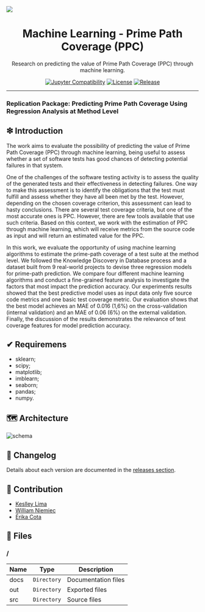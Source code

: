 ![](https://raw.githubusercontent.com/williamniemiec/ml-ppc/master/docs/img/logo/logo.jpg)

<h1 align='center'>Machine Learning - Prime Path Coverage (PPC)</h1>
<p align='center'>Research on predicting the value of Prime Path Coverage (PPC) through machine learning.</p>
<p align="center">
	<a href="https://jupyter-notebook.readthedocs.io/en/stable/"><img src="https://img.shields.io/badge/Jupyter-Notebook-D0008F.svg" alt="Jupyter Compatibility"></a>
	<a href="https://github.com/williamniemiec/ml-ppc/blob/master/LICENSE"><img src="https://img.shields.io/github/license/williamniemiec/ml-ppc" alt="License"></a>
	<a href="https://github.com/williamniemiec/ml-ppc/releases"><img src="https://img.shields.io/github/v/release/williamniemiec/ml-ppc" alt="Release"></a>
</p>
<hr />

### Replication Package: Predicting Prime Path Coverage Using Regression Analysis at Method Level

## ❇ Introduction
The work aims to evaluate the possibility of predicting the value of Prime Path Coverage (PPC) through machine learning, being useful to assess whether a set of software tests has good chances of detecting potential failures in that system. 

One of the challenges of the software testing activity is to assess the quality of the generated tests and their effectiveness in detecting failures. One way to make this assessment is to identify the obligations that the test must fulfill and assess whether they have all been met by the test. However, depending on the chosen coverage criterion, this assessment can lead to hasty conclusions. There are several test coverage criteria, but one of the most accurate ones is PPC. However, there are few tools available that use such criteria. Based on this context, we work with the estimation of PPC through machine learning, which will receive metrics from the source code as input and will return an estimated value for the PPC. 

In this work, we evaluate the opportunity of using machine learning algorithms to estimate the prime-path coverage of a test suite at the method level.  We followed the Knowledge Discovery in Database process and a dataset built from 9 real-world projects to devise three regression models for prime-path prediction. We compare four different machine learning algorithms and conduct a fine-grained feature analysis to investigate the factors that most impact the prediction accuracy. Our experiments results showed that the best predictive model uses as input data only five source code metrics and one basic test coverage metric. Our evaluation shows that the best model achieves an MAE of 0.016 (1,6%) on the cross-validation (internal validation) and an MAE of 0.06 (6%) on the external validation. Finally, the discussion of the results demonstrates the relevance of test coverage features for model prediction accuracy.


## ✔ Requiremens
- sklearn;
- scipy;
- matplotlib;
- imblearn;
- seaborn;
- pandas;
- numpy.

## 🗺 Architecture
![schema](https://raw.githubusercontent.com/williamniemiec/ml-ppc/master/docs/img/architecture/schema.png?raw=true)


## 🚩 Changelog
Details about each version are documented in the [releases section](https://github.com/williamniemiec/ml-ppc/releases).

## 🤝 Contribution
- [Keslley Lima](https://github.com/keslleylima)
- [William Niemiec](https://github.com/williamniemiec)
- [Érika Cota](https://www.inf.ufrgs.br/site/docente/erika-fernandes-cota/)

## 📁 Files

### /
|        Name        |Type|Description|
|----------------|-------------------------------|-----------------------------|
|docs |`Directory`|Documentation files|
|out   |`Directory`| Exported files    |
|src     |`Directory`| Source files|
